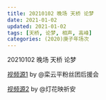 ```yaml
---
title: 20210102 晚场 天桥 论梦
date: 2021-01-02
updated: 2021-01-02
tags: [天桥, 论梦, 相声, 高峰] 
categories: (2020)庚子年场次
---
```

20210102 晚场 天桥 论梦



[视频源1](https://weibo.com/6574451359/JBvSff5UQ) by @栾云平粉丝团后援会

[视频源2](https://weibo.com/1950216183/JBvOK3YMH)  by @灯花映祈安